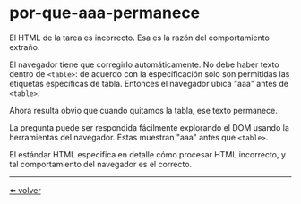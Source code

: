 # por-que-aaa-permanece

El HTML de la tarea es incorrecto. Esa es la razón del comportamiento extraño.

El navegador tiene que corregirlo automáticamente. No debe haber texto dentro de `<table>`: de acuerdo con la especificación solo son permitidas las etiquetas específicas de tabla. Entonces el navegador ubica "aaa" antes de `<table>`.

Ahora resulta obvio que cuando quitamos la tabla, ese texto permanece.

La pregunta puede ser respondida fácilmente explorando el DOM usando la herramientas del navegador. Estas muestran "aaa" antes que `<table>`.

El estándar HTML especifica en detalle cómo procesar HTML incorrecto, y tal comportamiento del navegador es el correcto.

---
[⬅️ volver](https://github.com/VictorHugoAguilar/javascript-interview-questions-explained/blob/main/theory-documento/modifying-document/readme.md#por-que-aaa-permanece)
